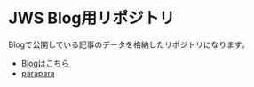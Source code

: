 # JWS Blog用リポジトリ

Blogで公開している記事のデータを格納したリポジトリになります。

- [Blogはこちら](https://blog.jws.work/)
- [parapara](https://korsmic.github.io/JWS-Blog/parapara/)
